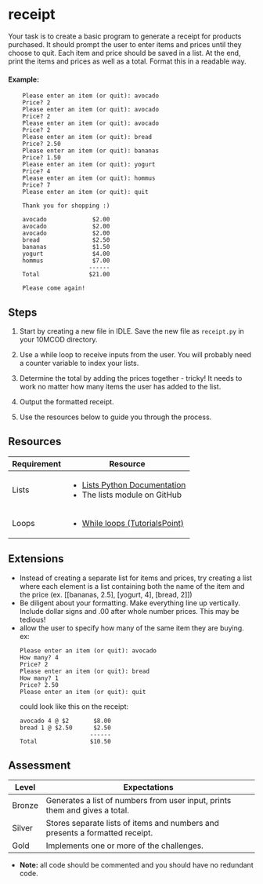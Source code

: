 # receipt

Your task is to create a basic program to generate a receipt for products purchased. It should prompt the user to enter items and prices until they choose to quit. Each item and price should be saved in a list. At the end, print the items and prices as well as a total. Format this in a readable way.
#### Example:

```
    Please enter an item (or quit): avocado
    Price? 2
    Please enter an item (or quit): avocado
    Price? 2
    Please enter an item (or quit): avocado
    Price? 2
    Please enter an item (or quit): bread
    Price? 2.50
    Please enter an item (or quit): bananas
    Price? 1.50
    Please enter an item (or quit): yogurt
    Price? 4
    Please enter an item (or quit): hommus
    Price? 7
    Please enter an item (or quit): quit

    Thank you for shopping :)

    avocado             $2.00
    avocado             $2.00
    avocado             $2.00
    bread               $2.50
    bananas             $1.50
    yogurt              $4.00
    hommus              $7.00
                       ------
    Total              $21.00

    Please come again!
```

## Steps

1. Start by creating a new file in IDLE. Save the new file as `receipt.py` in your 10MCOD directory.

2. Use a while loop to receive inputs from the user. You will probably need a counter variable to index your lists.

3. Determine the total by adding the prices together - tricky! It needs to work no matter how many items the user has added to the list.

4. Output the formatted receipt.

5. Use the resources below to guide you through the process.

## Resources

| Requirement | Resource |
|-------------|----------|
| Lists | <ul><li>[Lists Python Documentation](https://docs.python.org/3/tutorial/datastructures.html)</li><li>The lists module on GitHub</li></ul> |
| Loops | <ul><li>[While loops (TutorialsPoint)](https://www.tutorialspoint.com/python/python_while_loop.htm)</li></ul> |

## Extensions

- Instead of creating a separate list for items and prices, try creating a list where each element is a list containing both the name of the item and the price (ex. [[bananas, 2.5], [yogurt, 4], [bread, 2]])
- Be diligent about your formatting. Make everything line up vertically. Include dollar signs and .00 after whole number prices. This may be tedious!
- allow the user to specify how many of the same item they are buying. ex:
    ```
    Please enter an item (or quit): avocado
    How many? 4
    Price? 2
    Please enter an item (or quit): bread
    How many? 1
    Price? 2.50
    Please enter an item (or quit): quit
    ```
    could look like this on the receipt:
    ```
    avocado 4 @ $2       $8.00
    bread 1 @ $2.50      $2.50
                        ------
    Total               $10.50
    ```


## Assessment

| Level  | Expectations |
|--------|--------------|
| Bronze   | Generates a list of numbers from user input, prints them and gives a total. |
| Silver   | Stores separate lists of items and numbers and presents a formatted receipt. |
| Gold     | Implements one or more of the challenges. |

- **Note:** all code should be commented and you should have no redundant code.
